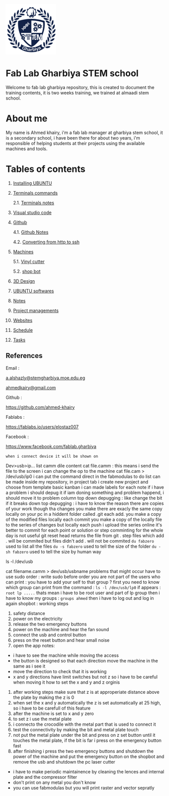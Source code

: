 
![logo](/images/logo.png)

# Fab Lab Gharbiya STEM school

Welcome to fab lab gharbiya repository, this is created to document the training contents, it is two weeks training, we trained at almaadi stem school.

# About me

My name is Ahmed khairy, i'm a fab lab manager at gharbiya stem school, it is a secondary school, i have been there for about two years, i'm responsible of helping students at their projects using the available machines and tools.

# Tables of contents

1. [Installing UBUNTU](/md-files/installing-ubuntu.md)
2. [Terminals commands](/md-files/terminals-commands.md)

    2.1. [Terminals notes](/md-files/notes-about-terminal.md)
3. [Visual studio code](/md-files/visual-studio-code.md)
4. [Github](github.md)
    
    4.1. [Github Notes](/md-files/dealing-with-github.md)
    
    4.2. [Converting from http to ssh](/md-files/http-ssh.md)
5. [Machines](/md-files/machines)

    5.1. [Vinyl cutter](/md-files/vinyl.md)

    5.2. [shop bot](/md-files/shopbot.md)
6. [3D Design](3d-design.md)
6. [UBUNTU softwares](/md-files/softwares.md)
7. [Notes](/md-files/notes.md)
8. [Project managements](/md-files/project-management.md)
9. [Websites](/md-files/websites.md)
10. [Schedule](/md-files/schedule.md)
11. [Tasks](/md-files/tasks.md)

## References

Email : 

a.alshazly@stemgharbiya.moe.edu.eg

ahmedkairy@gmail.com

Github :

https://github.com/ahmed-khairy

Fablabs :

https://fablabs.io/users/elostaz007

Facebook :

https://www.facebook.com/fablab.gharbiya

    when i connect device it will be shown on
 Dev>usb>ip...
 list camm dile content
 cat file.camm : this means i send the file to the screen
 i can change the op to the machine
 cat file.cam > /dev/usb/ip0
 i can put the command direct in the fabmodulas
 to do list can be made inside my repository, in project tab i create new project and choose from template basic kanban
 i can made labels for each note
 if i have a problem i should depug it
 if iam doning something and problem happend, i should move it to problem column
 top down depugging : like change the bit if it breaks
 down top depugging : i have to know the reason
 there are copies of your work though tha changes you make
 there are exacly the same copy locally on your pc in a hiddent folder called .git
 each add. you make a copy of the modified files locally
 each commit you make a copy of the locally file to the series of changes but locally
 each push i upload the series online
 it's better to commit for each point or solution or step
 comminting for the whole day is not useful 
 git reset head returns the file from git . step
 files which add . will be commited
 but files didn't add . will not be commited
 `du fabzero` used to list all the files
 `du -s fabzero` used to tell the size of the folder
 `du -sh fabzero` used to tell the size by human way

 ls -l /dev/usb

cat filename.camm > dev/usb/usbname
problems that might occur
have to use sudo order : write sudo before order
you are not part of the users who can print : you have to add your self to that group ?
first you need to know which group can print from the command : `ls -l /dev/usb/lp0`
if appears : `root lp .....` thats mean i have to be root user and part of lp group
then i have to know my groups : `groups ahmed`
then i have to log out and log in again
shopbot :
working steps
1. safety distance
2. power on the electricity
3. release the two emergency buttons
4. power on the machine and hear the fan sound
5. connect the usb and control button
6. press on the reset button and hear small noise
7. open the app
notes:
- i have to see the machine while moving the access
- the button is designed so that each direction move the machine in the same as i see it
- move the direction to check that it is working
- x and y directions have limit switches but not z so i have to be careful when moving it
how to set the x and y and z orginis
1. after working steps make sure that z is at approperiate distance above the plate by making the z is 0
2. when set the x and y automatically the z is set automatically at 25 high, so i have to be carefull of this feature
3. after the machine is set to x and y zero
4. to set z i use the metal plate
5. i connecto the crocodile with the metal part that is used to connect it
6. test the connectivity by making the bit and metal plate touch
7. not put the metal plate under the bit and press on z set button until it touches the metal plate, if the bit is far i press on the emergency button fast
8. after finishing i press the two emergency buttons and shutdown the power of the machine and put the emergency button on the shopbot and remove the usb and shutdown the pc
laser cutter
- i have to make periodic maintainence by cleaning the lences and internal plate and the compressor filter
- don't print on any metal you don't know
- you can use fabmodulas but you will print raster and vector sepratly
